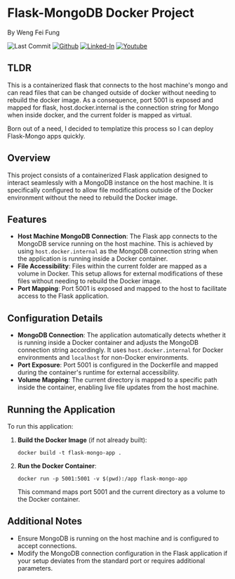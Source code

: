 
# Flask-MongoDB Docker Project
By Weng Fei Fung

![Last Commit](https://img.shields.io/github/last-commit/Siphon880gh/docker-flask-mongo-files/main)
<a target="_blank" href="https://github.com/Siphon880gh" rel="nofollow"><img src="https://img.shields.io/badge/GitHub--blue?style=social&logo=GitHub" alt="Github" data-canonical-src="https://img.shields.io/badge/GitHub--blue?style=social&logo=GitHub" style="max-width:8.5ch;"></a>
<a target="_blank" href="https://www.linkedin.com/in/weng-fung/" rel="nofollow"><img src="https://camo.githubusercontent.com/0f56393c2fe76a2cd803ead7e5508f916eb5f1e62358226112e98f7e933301d7/68747470733a2f2f696d672e736869656c64732e696f2f62616467652f4c696e6b6564496e2d626c75653f7374796c653d666c6174266c6f676f3d6c696e6b6564696e266c6162656c436f6c6f723d626c7565" alt="Linked-In" data-canonical-src="https://img.shields.io/badge/LinkedIn-blue?style=flat&amp;logo=linkedin&amp;labelColor=blue" style="max-width:10ch;"></a>
<a target="_blank" href="https://www.youtube.com/user/Siphon880yt/" rel="nofollow"><img src="https://camo.githubusercontent.com/0bf5ba8ac9f286f95b2a2e86aee46371e0ac03d38b64ee2b78b9b1490df38458/68747470733a2f2f696d672e736869656c64732e696f2f62616467652f596f75747562652d7265643f7374796c653d666c6174266c6f676f3d796f7574756265266c6162656c436f6c6f723d726564" alt="Youtube" data-canonical-src="https://img.shields.io/badge/Youtube-red?style=flat&amp;logo=youtube&amp;labelColor=red" style="max-width:10ch;"></a>

## TLDR
This is a containerized flask that connects to the host machine's mongo and can read files that can be changed outside of docker without needing to rebuild the docker image. As a consequence, port 5001 is exposed and mapped for flask, host.docker.internal is the connection string for Mongo when inside docker, and the current folder is mapped as virtual.

Born out of a need, I decided to templatize this process so I can deploy Flask-Mongo apps quickly.

## Overview

This project consists of a containerized Flask application designed to interact seamlessly with a MongoDB instance on the host machine. It is specifically configured to allow file modifications outside of the Docker environment without the need to rebuild the Docker image.

## Features

- **Host Machine MongoDB Connection**: The Flask app connects to the MongoDB service running on the host machine. This is achieved by using `host.docker.internal` as the MongoDB connection string when the application is running inside a Docker container.
- **File Accessibility**: Files within the current folder are mapped as a volume in Docker. This setup allows for external modifications of these files without needing to rebuild the Docker image.
- **Port Mapping**: Port 5001 is exposed and mapped to the host to facilitate access to the Flask application.

## Configuration Details

- **MongoDB Connection**: The application automatically detects whether it is running inside a Docker container and adjusts the MongoDB connection string accordingly. It uses `host.docker.internal` for Docker environments and `localhost` for non-Docker environments.
- **Port Exposure**: Port 5001 is configured in the Dockerfile and mapped during the container's runtime for external accessibility.
- **Volume Mapping**: The current directory is mapped to a specific path inside the container, enabling live file updates from the host machine.

## Running the Application

To run this application:

1. **Build the Docker Image** (if not already built):
   ```
   docker build -t flask-mongo-app .
   ```
2. **Run the Docker Container**:
   ```
   docker run -p 5001:5001 -v $(pwd):/app flask-mongo-app
   ```

   This command maps port 5001 and the current directory as a volume to the Docker container.

## Additional Notes

- Ensure MongoDB is running on the host machine and is configured to accept connections.
- Modify the MongoDB connection configuration in the Flask application if your setup deviates from the standard port or requires additional parameters.